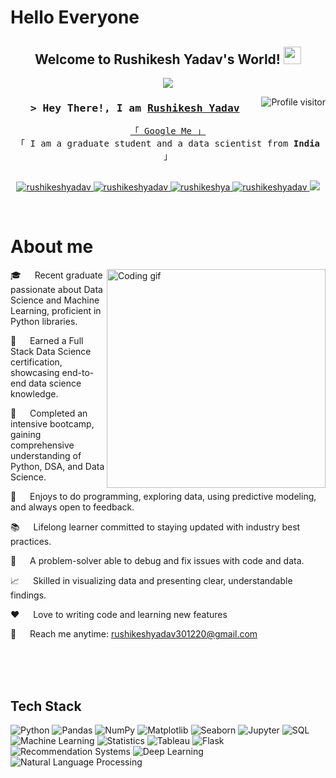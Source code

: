 <h1>Hello Everyone</h1>


<h2 align="center">
  Welcome to Rushikesh Yadav's World!
  <img src="https://media.giphy.com/media/hvRJCLFzcasrR4ia7z/giphy.gif" width="28">
</h2>



<p align="center">
  <a href="https://github.com/rushikeshya"><img src="https://readme-typing-svg.herokuapp.com/?lines=Data%20Science;Machine%20Learning;Python;SQL;MS%20SQL%20Server;MySQL;Statistics;Tableau;Flask;Recommendation%20Systems;Deep%20Learning;NLP;&center=True&width=380&height=45&typingInterval=200"></a>
</p>



<a href="https://komarev.com/ghpvc/?username=rushikeshyadav">
  <img align="right" src="https://komarev.com/ghpvc/?username=rushikeshyadav&label=Visitors&color=0e75b6&style=flat" alt="Profile visitor" />
</a>


<!--!wakatime-->

<!-- Intro  -->
<h3 align="center">
        <samp>> Hey There!, I am
                <b><a target="_blank" href="https://rushikeshya.github.io/rushiyadav.github.io/">Rushikesh Yadav</a></b>
        </samp>
</h3>


<p align="center"> 
  <samp>
    <a href="https://www.google.com/search?q=Rushikesh+Yadav">「 Google Me 」</a>
    <br>
    「 I am a graduate student and a data scientist from <b>India</b> 」
    <br>
    <br>
  </samp>
</p>

<p align="center">
  <a href="https://www.linkedin.com/in/rushikeshyadav149/" target="_blank">
    <img src="https://img.shields.io/badge/LinkedIn-0077B5?style=for-the-badge&logo=linkedin&logoColor=white" alt="rushikeshyadav"/>
  </a>
  <a href="https://rushikeshya.github.io/rushiyadav.github.io/" target="_blank">
    <img src="https://img.shields.io/badge/Portfolio-0A0A0A?style=for-the-badge&logo=Rushikesh.to&logoColor=white" alt="rushikeshyadav" />
  </a>

  <a href="https://github.com/rushikeshya" target="_blank">
    <img src="https://img.shields.io/badge/Github-0A0A0A?style=for-the-badge&logo=github&logoColor=white" alt="rushikeshya" />
  </a>
  <a href="https://medium.com/@yadavrushikesh" target="blank">
    <img src="https://img.shields.io/badge/Blogs-0A0A0A?style=for-the-badge&logo=medium&logoColor=white" alt="rushikeshyadav" />
  </a>
  <a href="https://twitter.com/rushi_yadav1122" target="_blank">
    <img src="https://img.shields.io/badge/Twitter-1DA1F2?style=for-the-badge&logo=twitter&logoColor=white" />
  </a>
</p>
<br />

<!-- About Section -->
 # About me
 
<p>
 <img align="right" width="350" src="/assets/programmer.gif" alt="Coding gif" />
🎓   Recent graduate passionate about Data Science and Machine Learning, proficient in Python libraries.<br/>

🏅   Earned a Full Stack Data Science certification, showcasing end-to-end data science knowledge.<br/>

🚀   Completed an intensive bootcamp, gaining comprehensive understanding of Python, DSA, and Data Science.<br/>

🔬   Enjoys to do programming, exploring data, using predictive modeling, and always open to feedback.<br/>

📚   Lifelong learner committed to staying updated with industry best practices.<br/>

🔧   A problem-solver able to debug and fix issues with code and data.<br/>

📈   Skilled in visualizing data and presenting clear, understandable findings.<br/>

❤️   Love to writing code and learning new features<br/>

📧   Reach me anytime: rushikeshyadav301220@gmail.com<br/>



</p>

<br/>
<br/>
<br/>

## Tech Stack

![Python](https://img.shields.io/badge/Python-3776AB?style=for-the-badge&labelColor=black&logo=python&logoColor=3776AB)
![Pandas](https://img.shields.io/badge/Pandas-150458?style=for-the-badge&labelColor=black&logo=pandas&logoColor=white)
![NumPy](https://img.shields.io/badge/NumPy-013243?style=for-the-badge&labelColor=black&logo=numpy&logoColor=013243)
![Matplotlib](https://img.shields.io/badge/Matplotlib-3776AB?style=for-the-badge&labelColor=black&logo=matplotlib&logoColor=3776AB)
![Seaborn](https://img.shields.io/badge/Seaborn-3776AB?style=for-the-badge&labelColor=black&logo=seaborn&logoColor=3776AB)
![Jupyter](https://img.shields.io/badge/Jupyter-F37626?style=for-the-badge&labelColor=black&logo=jupyter&logoColor=F37626)
![SQL](https://img.shields.io/badge/SQL-4479A1?style=for-the-badge&labelColor=black&logo=sql&logoColor=4479A1)
![Machine Learning](https://img.shields.io/badge/Machine%20Learning-FF6F00?style=for-the-badge&labelColor=black&logo=machinelearning&logoColor=FF6F00)
![Statistics](https://img.shields.io/badge/Statistics-007ACC?style=for-the-badge&labelColor=black&logo=statistics&logoColor=007ACC)
![Tableau](https://img.shields.io/badge/Tableau-E97627?style=for-the-badge&labelColor=black&logo=tableau&logoColor=E97627)
![Flask](https://img.shields.io/badge/Flask-000000?style=for-the-badge&labelColor=black&logo=flask&logoColor=FFFFFF)
![Recommendation Systems](https://img.shields.io/badge/Recommendation%20Systems-FFA726?style=for-the-badge&labelColor=black&logo=recommendationsystems&logoColor=FFA726)
![Deep Learning](https://img.shields.io/badge/Deep%20Learning-FF6F00?style=for-the-badge&labelColor=black&logo=deeplearning&logoColor=FF6F00)
![Natural Language Processing](https://img.shields.io/badge/Natural%20Language%20Processing-4CAF50?style=for-the-badge&labelColor=black&logo=naturallanguageprocessing&logoColor=4CAF50)


